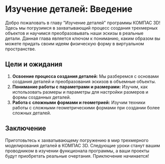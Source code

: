 # Изучение деталей: Введение

Добро пожаловать в главу "Изучение деталей" программы КОМПАС 3D! Здесь мы погрузимся в захватывающий процесс создания трехмерных объектов и научимся преобразовывать наши эскизы в реальные детали. Данная глава является ключом к пониманию, каким образом вы можете придать своим идеям физическую форму в виртуальном пространстве.

## Цели и ожидания

1. **Освоение процесса создания деталей:** Мы разберемся с основами создания деталей и преобразования эскизов в объемные объекты.
2. **Понимание работы с параметрами и размерами:** Изучим, как использовать размеры и параметры для настройки размеров и формы созданных деталей.
3. **Работа с сложными формами и геометрией:** Изучим техники работы с сложными геометрическими формами при создании более сложных деталей.

## Заключение

Приготовьтесь к захватывающему погружению в мир трехмерного моделирования деталей в КОМПАС 3D. Следующие уроки станут вашим проводником в изучении функционала программы, а ваши проекты будут приобретать реальные очертания. Приключение начинается!
